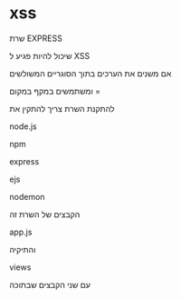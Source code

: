 # xss

שרת EXPRESS

שיכול להיות פגיע ל XSS

אם משנים את הערכים בתוך הסוגריים המשולשים

ומשתמשים במקף במקום =

להתקנת השרת צריך להתקין את 

node.js

npm

express

ejs

nodemon

הקבצים של השרת זה

app.js

והתיקיה

views

עם שני הקבצים שבתוכה
